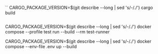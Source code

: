 ``
CARGO_PACKAGE_VERSION=$(git describe --long | sed 's/-/\./') cargo build
```

```
CARGO_PACKAGE_VERSION=$(git describe --long | sed 's/-/\./') docker compose --profile test run --build --rm test-runner

CARGO_PACKAGE_VERSION=$(git describe --long | sed 's/-/\./') docker compose --env-file .env up --build
```
